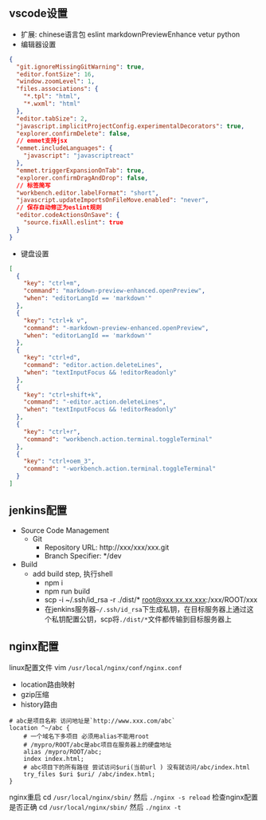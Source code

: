 ## vscode设置
* 扩展: chinese语言包 eslint markdownPreviewEnhance vetur python
* 编辑器设置
``` json
{
  "git.ignoreMissingGitWarning": true,
  "editor.fontSize": 16,
  "window.zoomLevel": 1,
  "files.associations": {
    "*.tpl": "html",
    "*.wxml": "html"
  },
  "editor.tabSize": 2,
  "javascript.implicitProjectConfig.experimentalDecorators": true,
  "explorer.confirmDelete": false,
  // emmet支持jsx
  "emmet.includeLanguages": {
    "javascript": "javascriptreact"
  },
  "emmet.triggerExpansionOnTab": true,
  "explorer.confirmDragAndDrop": false,
  // 标签简写
  "workbench.editor.labelFormat": "short",
  "javascript.updateImportsOnFileMove.enabled": "never",
  // 保存自动修正为eslint规则
  "editor.codeActionsOnSave": {
    "source.fixAll.eslint": true
  }
}
```
* 键盘设置
``` json
[
  {
    "key": "ctrl+m",
    "command": "markdown-preview-enhanced.openPreview",
    "when": "editorLangId == 'markdown'"
  },
  {
    "key": "ctrl+k v",
    "command": "-markdown-preview-enhanced.openPreview",
    "when": "editorLangId == 'markdown'"
  },
  {
    "key": "ctrl+d",
    "command": "editor.action.deleteLines",
    "when": "textInputFocus && !editorReadonly"
  },
  {
    "key": "ctrl+shift+k",
    "command": "-editor.action.deleteLines",
    "when": "textInputFocus && !editorReadonly"
  },
  {
    "key": "ctrl+r",
    "command": "workbench.action.terminal.toggleTerminal"
  },
  {
    "key": "ctrl+oem_3",
    "command": "-workbench.action.terminal.toggleTerminal"
  }
]
```
## jenkins配置
* Source Code Management
  * Git
    * Repository URL: http://xxx/xxx/xxx.git
    * Branch Specifier: */dev
* Build
  * add build step, 执行shell
    * npm i
    * npm run build
    * scp -i ~/.ssh/id_rsa -r ./dist/* root@xxx.xx.xx.xxx:/xxx/ROOT/xxx
    * 在jenkins服务器`~/.ssh/id_rsa`下生成私钥，在目标服务器上通过这个私钥配置公钥，scp将`./dist/*`文件都传输到目标服务器上

## nginx配置
linux配置文件 vim `/usr/local/nginx/conf/nginx.conf` 
* location路由映射
* gzip压缩
* history路由
```
# abc是项目名称 访问地址是`http://www.xxx.com/abc`
location ^~/abc {
	# 一个域名下多项目 必须用alias不能用root 
	# /mypro/ROOT/abc是abc项目在服务器上的硬盘地址
	alias /mypro/ROOT/abc;
	index index.html;
	# abc项目下的所有路径 尝试访问$uri(当前url ) 没有就访问/abc/index.html
	try_files $uri $uri/ /abc/index.html;
}
```
nginx重启 cd `/usr/local/nginx/sbin/` 然后 `./nginx -s reload` 
检查nginx配置是否正确 cd `/usr/local/nginx/sbin/` 然后 `./nginx -t`